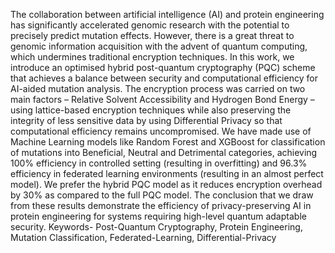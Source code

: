 The collaboration between artificial intelligence (AI) and protein engineering has significantly
accelerated genomic research with the potential to precisely predict mutation effects. However,
there is a great threat to genomic information acquisition with the advent of quantum computing,
which undermines traditional encryption techniques. In this work, we introduce an optimised
hybrid post-quantum cryptography (PQC) scheme that achieves a balance between security and
computational efficiency for AI-aided mutation analysis. The encryption process was carried on
two main factors – Relative Solvent Accessibility and Hydrogen Bond Energy – using
lattice-based encryption techniques while also preserving the integrity of less sensitive data by
using Differential Privacy so that computational efficiency remains uncompromised. We have
made use of Machine Learning models like Random Forest and XGBoost for classification of
mutations into Beneficial, Neutral and Detrimental categories, achieving 100% efficiency in
controlled setting (resulting in overfitting) and 96.3% efficiency in federated learning
environments (resulting in an almost perfect model). We prefer the hybrid PQC model as it
reduces encryption overhead by 30% as compared to the full PQC model. The conclusion that we
draw from these results demonstrate the efficiency of privacy-preserving AI in protein
engineering for systems requiring high-level quantum adaptable security.
Keywords- Post-Quantum Cryptography, Protein Engineering, Mutation Classification,
Federated-Learning, Differential-Privacy
